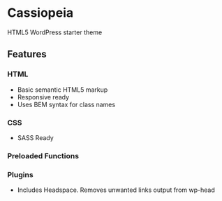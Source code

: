 # Cassiopeia

HTML5 WordPress starter theme

## Features

### HTML
* Basic semantic HTML5 markup
* Responsive ready
* Uses BEM syntax for class names

### CSS
* SASS Ready

### Preloaded Functions


### Plugins
* Includes Headspace. Removes unwanted links output from wp-head
